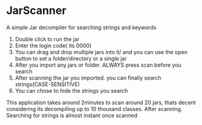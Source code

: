 # JarScanner
A simple Jar decompiler for searching strings and keywords

1. Double click to run the jar
2. Enter the login code( its 0000) 
3. You can drag and drop multiple jars into it/ and you can use the open button to set a folder/directory or a single jar
4. After you import any jars or folder. ALWAYS press scan before you search
5. After scanning the jar you imported. you can finally search strings(CASE-SENSITIVE)
6. You can chose to hide the strings you search

This application takes around 2minutes to scan around 20 jars, thats decent considering its decompiling up to 10 thousand classes.
After scanning. Searching for strings is almost instant once scanned
